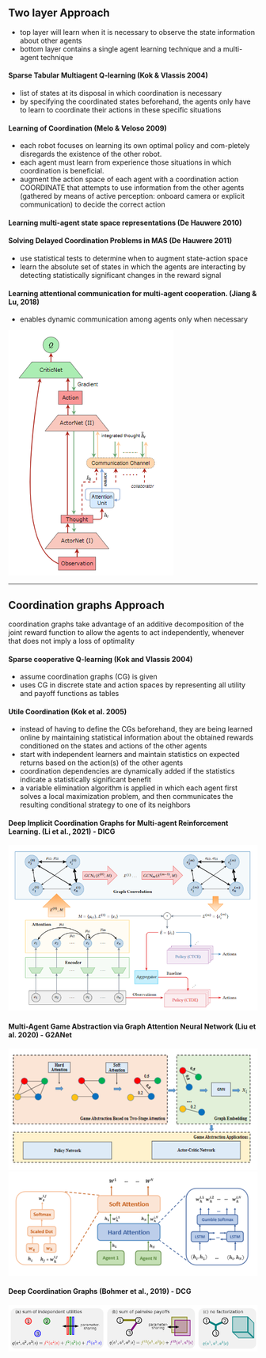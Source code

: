 
## Two layer Approach

- top layer will learn when it is necessary to observe the state information about other agents 
- bottom layer contains a single agent learning technique and a multi-agent technique

#### Sparse Tabular Multiagent Q-learning (Kok & Vlassis 2004)

- list of states at its disposal in which coordination is necessary
- by specifying the coordinated states beforehand, the agents only have to learn to coordinate their actions in these specific situations

#### Learning of Coordination (Melo & Veloso 2009)

- each robot focuses on learning its own optimal policy and com-pletely disregards the existence of the other robot. 
- each agent must learn from experience those situations in which coordination is beneficial.
- augment the action space of each agent with a coordination action COORDINATE that attempts to use information from the other agents (gathered by means of active perception: onboard camera or explicit communication) to decide the correct action

#### Learning multi-agent state space representations (De Hauwere 2010)
#### Solving Delayed Coordination Problems in MAS (De Hauwere 2011)

- use statistical tests to determine when to augment state-action space
- learn the absolute set of states in which the agents are interacting by detecting statistically significant changes in the reward signal

#### Learning attentional communication for multi-agent cooperation. (Jiang & Lu, 2018)
 
- enables dynamic communication among agents only when necessary
 
 ![](imgs/jiang18_atoc.PNG)
 
---

## Coordination graphs Approach

coordination graphs take advantage of an additive decomposition of the joint reward function to allow the agents to act independently, whenever that does not imply a loss of optimality

#### Sparse cooperative Q-learning (Kok and Vlassis 2004)

- assume coordination graphs (CG) is given
- uses CG in discrete state and action spaces by representing all utility and payoff functions as tables

#### Utile Coordination (Kok et al. 2005)

- instead of having to define the CGs beforehand, they are being learned online by maintaining statistical information about the obtained rewards conditioned on the states and actions of the other agents
- start with independent learners and maintain statistics on expected returns based on the action(s) of the other agents
- coordination dependencies are dynamically added if the statistics indicate a  statistically significant benefit
- a variable elimination algorithm is applied in which each agent first solves a local maximization problem, and then communicates the resulting conditional strategy to one of its neighbors

#### Deep Implicit Coordination Graphs for Multi-agent Reinforcement Learning. (Li et al., 2021) - DICG
 
![](imgs/li21_dicg_architecture.PNG) 

#### Multi-Agent Game Abstraction via Graph Attention Neural Network (Liu et al. 2020) - G2ANet

![](imgs/liu20_game_abstraction.PNG) 
![](imgs/liu20_2stage_attention.PNG)

#### Deep Coordination Graphs (Bohmer et al., 2019) - DCG  

![](imgs/bohmer19_factorization.PNG)
